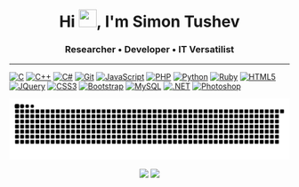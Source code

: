 <h1 align="center">Hi <img src="https://user-images.githubusercontent.com/18350557/176309783-0785949b-9127-417c-8b55-ab5a4333674e.gif" width=32 height=32>, I'm Simon Tushev</h1>
<h3 align="center">Researcher • Developer • IT Versatilist</h3>

---------------------------------------

<p align="left">
<a href="https://docs.microsoft.com/en-us/cpp/?view=msvc-170" target="_blank" rel="noreferrer"><img src="https://raw.githubusercontent.com/danielcranney/readme-generator/main/public/icons/skills/c-colored.svg" width="36" height="36" alt="C" /></a>
<a href="https://docs.microsoft.com/en-us/cpp/?view=msvc-170" target="_blank" rel="noreferrer"><img src="https://raw.githubusercontent.com/danielcranney/readme-generator/main/public/icons/skills/cplusplus-colored.svg" width="36" height="36" alt="C++" /></a>
<a href="https://docs.microsoft.com/en-us/dotnet/csharp/" target="_blank" rel="noreferrer"><img src="https://raw.githubusercontent.com/danielcranney/readme-generator/main/public/icons/skills/csharp-colored.svg" width="36" height="36" alt="C#" /></a>
<a href="https://git-scm.com/" target="_blank" rel="noreferrer"><img src="https://raw.githubusercontent.com/danielcranney/readme-generator/main/public/icons/skills/git-colored.svg" width="36" height="36" alt="Git" /></a>
<a href="https://developer.mozilla.org/en-US/docs/Web/JavaScript" target="_blank" rel="noreferrer"><img src="https://raw.githubusercontent.com/danielcranney/readme-generator/main/public/icons/skills/javascript-colored.svg" width="36" height="36" alt="JavaScript" /></a>
<a href="https://www.php.net/" target="_blank" rel="noreferrer"><img src="https://raw.githubusercontent.com/danielcranney/readme-generator/main/public/icons/skills/php-colored.svg" width="36" height="36" alt="PHP" /></a>
<a href="https://www.python.org/" target="_blank" rel="noreferrer"><img src="https://raw.githubusercontent.com/danielcranney/readme-generator/main/public/icons/skills/python-colored.svg" width="36" height="36" alt="Python" /></a>
<a href="https://www.ruby-lang.org/en/" target="_blank" rel="noreferrer"><img src="https://raw.githubusercontent.com/danielcranney/readme-generator/main/public/icons/skills/ruby-colored.svg" width="36" height="36" alt="Ruby" /></a>
<a href="https://developer.mozilla.org/en-US/docs/Glossary/HTML5" target="_blank" rel="noreferrer"><img src="https://raw.githubusercontent.com/danielcranney/readme-generator/main/public/icons/skills/html5-colored.svg" width="36" height="36" alt="HTML5" /></a>
<a href="https://jquery.com/" target="_blank" rel="noreferrer"><img src="https://raw.githubusercontent.com/danielcranney/readme-generator/main/public/icons/skills/jquery-colored.svg" width="36" height="36" alt="JQuery" /></a>
<a href="https://www.w3.org/TR/CSS/#css" target="_blank" rel="noreferrer"><img src="https://raw.githubusercontent.com/danielcranney/readme-generator/main/public/icons/skills/css3-colored.svg" width="36" height="36" alt="CSS3" /></a>
<a href="https://getbootstrap.com/" target="_blank" rel="noreferrer"><img src="https://raw.githubusercontent.com/danielcranney/readme-generator/main/public/icons/skills/bootstrap-colored.svg" width="36" height="36" alt="Bootstrap" /></a>
<a href="https://www.mysql.com/" target="_blank" rel="noreferrer"><img src="https://raw.githubusercontent.com/danielcranney/readme-generator/main/public/icons/skills/mysql-colored.svg" width="36" height="36" alt="MySQL" /></a>
<a href="https://dotnet.microsoft.com/en-us/" target="_blank" rel="noreferrer"><img src="https://raw.githubusercontent.com/danielcranney/readme-generator/main/public/icons/skills/dot-net-colored.svg" width="36" height="36" alt=".NET" /></a>
<a href="https://www.adobe.com/uk/products/photoshop.html" target="_blank" rel="noreferrer"><img src="https://raw.githubusercontent.com/danielcranney/readme-generator/main/public/icons/skills/photoshop-colored.svg" width="36" height="36" alt="Photoshop" /></a>
</p>

<p align="center" >
	<picture>
	  <source media="(prefers-color-scheme: dark)" srcset="https://raw.githubusercontent.com/tushev/tushev/output/github-contribution-grid-snake-dark.svg" />
	  <source media="(prefers-color-scheme: light)" srcset="https://raw.githubusercontent.com/tushev/tushev/output/github-contribution-grid-snake.svg" />
	  <img alt="github-snake" src="https://raw.githubusercontent.com/tushev/tushev/output/github-contribution-grid-snake.svg" />
	</picture>
</p>

<p align="center" >
      <!-- Stats -->
      <picture width="437">
          <source
            srcset="https://github-readme-stats.vercel.app/api?username=tushev&show_icons=true&count_private=true&card_width=437&theme=dark"
            media="(prefers-color-scheme: dark)"
          />
          <source
            srcset="https://github-readme-stats.vercel.app/api?username=tushev&show_icons=true&count_private=true&card_width=437"
            media="(prefers-color-scheme: light), (prefers-color-scheme: no-preference)"
          />
          <img width="437" src="https://github-readme-stats.vercel.app/api?username=tushev&show_icons=true&count_private=true&card_width=437" />
      </picture>
      <!-- Streak -->
      <picture width="400">
          <source
            srcset="https://github-readme-streak-stats.herokuapp.com/?user=tushev&show_icons=true&count_private=true&card_width=400&theme=dark"
            media="(prefers-color-scheme: dark)"
          />
          <source
            srcset="https://github-readme-streak-stats.herokuapp.com/?user=tushev&show_icons=true&count_private=true&card_width=400"
            media="(prefers-color-scheme: light), (prefers-color-scheme: no-preference)"
          />
          <img width="400" src="https://github-readme-streak-stats.herokuapp.com/?user=tushev&show_icons=true&count_private=true&card_width=400" />
      </picture>
</p>
